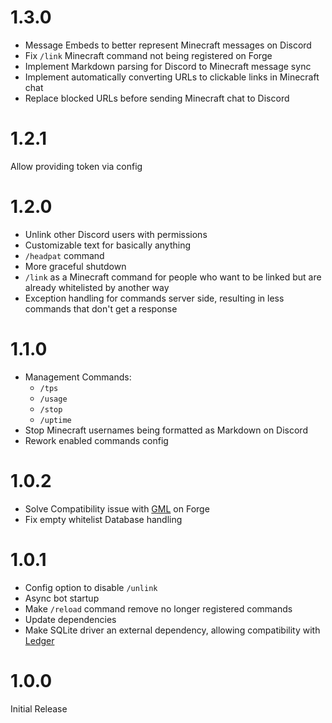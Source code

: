# 1.3.0
- Message Embeds to better represent Minecraft messages on Discord
- Fix `/link` Minecraft command not being registered on Forge
- Implement Markdown parsing for Discord to Minecraft message sync
- Implement automatically converting URLs to clickable links in Minecraft chat
- Replace blocked URLs before sending Minecraft chat to Discord

# 1.2.1
Allow providing token via config

# 1.2.0
- Unlink other Discord users with permissions
- Customizable text for basically anything
- `/headpat` command
- More graceful shutdown
- `/link` as a Minecraft command for people who want to be linked but are already whitelisted by another way
- Exception handling for commands server side, resulting in less commands that don't get a response

# 1.1.0
- Management Commands:
    - `/tps`
    - `/usage`
    - `/stop`
    - `/uptime`
- Stop Minecraft usernames being formatted as Markdown on Discord
- Rework enabled commands config

# 1.0.2
- Solve Compatibility issue with [GML](https://modrinth.com/mod/gml) on Forge
- Fix empty whitelist Database handling

# 1.0.1
- Config option to disable `/unlink`
- Async bot startup
- Make `/reload` command remove no longer registered commands
- Update dependencies
- Make SQLite driver an external dependency, allowing compatibility with [Ledger](https://modrinth.com/mod/ledger)

# 1.0.0
Initial Release